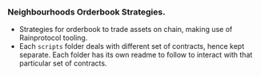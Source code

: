 ### Neighbourhoods Orderbook Strategies. 
- Strategies for orderbook to trade assets on chain, making use of Rainprotocol tooling. 
- Each `scripts` folder deals with different set of contracts, hence kept separate. Each folder has its own readme to follow to interact with that particular set of contracts.